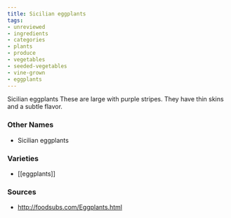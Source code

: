 ```yaml
---
title: Sicilian eggplants
tags:
- unreviewed
- ingredients
- categories
- plants
- produce
- vegetables
- seeded-vegetables
- vine-grown
- eggplants
---
```

Sicilian eggplants These are large with purple stripes. They have thin skins and a subtle flavor.

### Other Names

* Sicilian eggplants

### Varieties

* [[eggplants]]

### Sources
* http://foodsubs.com/Eggplants.html
